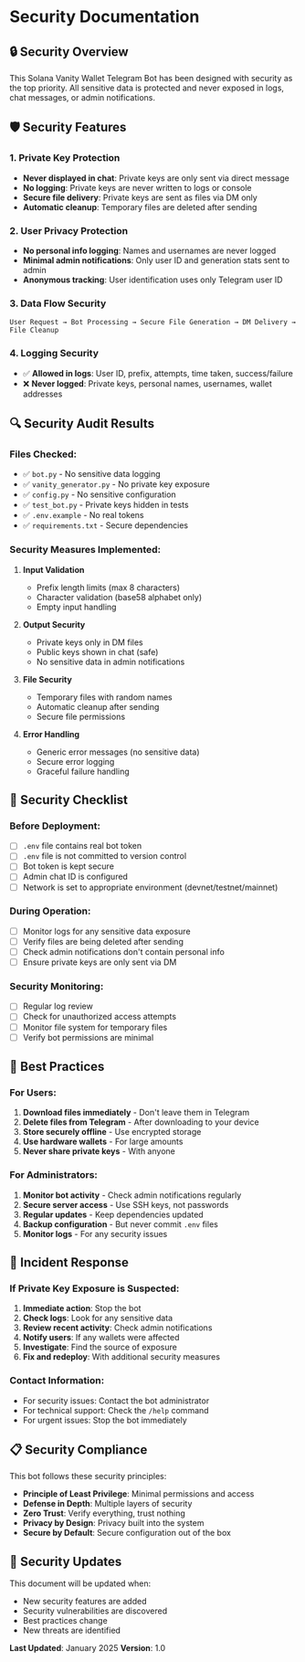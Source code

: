 # Security Documentation

## 🔒 Security Overview

This Solana Vanity Wallet Telegram Bot has been designed with security as the top priority. All sensitive data is protected and never exposed in logs, chat messages, or admin notifications.

## 🛡️ Security Features

### 1. Private Key Protection
- **Never displayed in chat**: Private keys are only sent via direct message
- **No logging**: Private keys are never written to logs or console
- **Secure file delivery**: Private keys are sent as files via DM only
- **Automatic cleanup**: Temporary files are deleted after sending

### 2. User Privacy Protection
- **No personal info logging**: Names and usernames are never logged
- **Minimal admin notifications**: Only user ID and generation stats sent to admin
- **Anonymous tracking**: User identification uses only Telegram user ID

### 3. Data Flow Security
```
User Request → Bot Processing → Secure File Generation → DM Delivery → File Cleanup
```

### 4. Logging Security
- ✅ **Allowed in logs**: User ID, prefix, attempts, time taken, success/failure
- ❌ **Never logged**: Private keys, personal names, usernames, wallet addresses

## 🔍 Security Audit Results

### Files Checked:
- ✅ `bot.py` - No sensitive data logging
- ✅ `vanity_generator.py` - No private key exposure
- ✅ `config.py` - No sensitive configuration
- ✅ `test_bot.py` - Private keys hidden in tests
- ✅ `.env.example` - No real tokens
- ✅ `requirements.txt` - Secure dependencies

### Security Measures Implemented:

1. **Input Validation**
   - Prefix length limits (max 8 characters)
   - Character validation (base58 alphabet only)
   - Empty input handling

2. **Output Security**
   - Private keys only in DM files
   - Public keys shown in chat (safe)
   - No sensitive data in admin notifications

3. **File Security**
   - Temporary files with random names
   - Automatic cleanup after sending
   - Secure file permissions

4. **Error Handling**
   - Generic error messages (no sensitive data)
   - Secure error logging
   - Graceful failure handling

## 🚨 Security Checklist

### Before Deployment:
- [ ] `.env` file contains real bot token
- [ ] `.env` file is not committed to version control
- [ ] Bot token is kept secure
- [ ] Admin chat ID is configured
- [ ] Network is set to appropriate environment (devnet/testnet/mainnet)

### During Operation:
- [ ] Monitor logs for any sensitive data exposure
- [ ] Verify files are being deleted after sending
- [ ] Check admin notifications don't contain personal info
- [ ] Ensure private keys are only sent via DM

### Security Monitoring:
- [ ] Regular log review
- [ ] Check for unauthorized access attempts
- [ ] Monitor file system for temporary files
- [ ] Verify bot permissions are minimal

## 🔐 Best Practices

### For Users:
1. **Download files immediately** - Don't leave them in Telegram
2. **Delete files from Telegram** - After downloading to your device
3. **Store securely offline** - Use encrypted storage
4. **Use hardware wallets** - For large amounts
5. **Never share private keys** - With anyone

### For Administrators:
1. **Monitor bot activity** - Check admin notifications regularly
2. **Secure server access** - Use SSH keys, not passwords
3. **Regular updates** - Keep dependencies updated
4. **Backup configuration** - But never commit `.env` files
5. **Monitor logs** - For any security issues

## 🚨 Incident Response

### If Private Key Exposure is Suspected:
1. **Immediate action**: Stop the bot
2. **Check logs**: Look for any sensitive data
3. **Review recent activity**: Check admin notifications
4. **Notify users**: If any wallets were affected
5. **Investigate**: Find the source of exposure
6. **Fix and redeploy**: With additional security measures

### Contact Information:
- For security issues: Contact the bot administrator
- For technical support: Check the `/help` command
- For urgent issues: Stop the bot immediately

## 📋 Security Compliance

This bot follows these security principles:
- **Principle of Least Privilege**: Minimal permissions and access
- **Defense in Depth**: Multiple layers of security
- **Zero Trust**: Verify everything, trust nothing
- **Privacy by Design**: Privacy built into the system
- **Secure by Default**: Secure configuration out of the box

## 🔄 Security Updates

This document will be updated when:
- New security features are added
- Security vulnerabilities are discovered
- Best practices change
- New threats are identified

**Last Updated**: January 2025
**Version**: 1.0